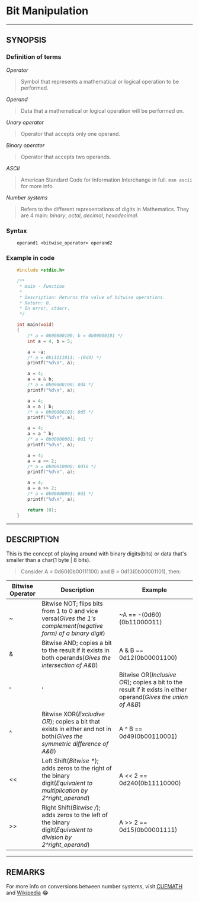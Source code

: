 # Bit Manipulation

-------------------------------------------------------------------------

## SYNOPSIS

### Definition of terms

_Operator_

> Symbol that represents a mathematical or logical operation to be performed.

_Operand_

> Data that a mathematical or logical operation will be performed on.

_Unary operator_

> Operator that accepts only one operand.

_Binary operator_

> Operator that accepts two operands.

_ASCII_

> American Standard Code for Information Interchange in full. `man ascii` for more info.

_Number systems_

> Refers to the different representations of digits in Mathematics. They are 4 main: *binary*, *octal*, *decimal*, *hexadecimal*.

### Syntax

```
	operand1 <bitwise_operator> operand2
```

### Example in code

```c
	#include <stdio.h>

	/**
	 * main - Function
	 *
	 * Description: Returns the value of bitwise operations.
	 * Return: 0.
	 * On error, stderr.
	 */

	int main(void)
	{
		/* a = 0b00000100; b = 0b00000101 */
		int a = 4, b = 5;

		a = ~a;
		/* a = 0b11111011; -(0d4) */
		printf("%d\n", a);

		a = 4;
		a = a & b;
		/* a = 0b00000100; 0d4 */
		printf("%d\n", a);

		a = 4;
		a = a | b;
		/* a = 0b00000101; 0d5 */
		printf("%d\n", a);

		a = 4;
		a = a ^ b;
		/* a = 0b00000001; 0d1 */
		printf("%d\n", a);

		a = 4;
		a = a << 2;
		/* a = 0b00010000; 0d16 */
		printf("%d\n", a);

		a = 4;
		a = a >> 2;
		/* a = 0b00000001; 0d1 */
		printf("%d\n", a);

		return (0);
	}
```

--------------------------------------------------------------------------

## DESCRIPTION

This is the concept of playing around with binary digits(bits) or data that's
smaller than a char(1 byte | 8 bits). 

> Consider A = 0d60(0b00111100) and B = 0d13(0b00001101), then:

| Bitwise Operator | Description | Example |
| -- | -- | -- |
| ~ | Bitwise NOT; flips bits from 1 to 0 and vice versa(*Gives the 1's complement(negative form) of a binary digit*) | ~A == -(0d60)(0b11000011) |
| & | Bitwise AND; copies a bit to the result if it exists in both operands(*Gives the intersection of A&B*) | A & B == 0d12(0b00001100) |
| '|' | Bitwise OR(*Inclusive OR*); copies a bit to the result if it exists in either operand(*Gives the union of A&B*) | A | B == 0d61(0b00111101) |
| ^ | Bitwise XOR(*Excludive OR*); copies a bit that exists in either and not in both(*Gives the symmetric difference of A&B*) | A ^ B == 0d49(0b00110001) |
| << | Left Shift(_Bitwise *_); adds zeros to the right of the binary digit(*Equivalent to multiplication by 2^right_operand*) | A << 2 == 0d240(0b11110000) |
| >> | Right Shift(_Bitwise /_); adds zeros to the left of the binary digit(*Equivalent to division by 2^right_operand*) | A >> 2 == 0d15(0b00001111) |

--------------------------------------------------------------------------

## REMARKS

For more info on conversions between number systems, visit [CUEMATH](https://www.cuemath.com/numbers/number-systems) and [Wikipedia](https://en.wikipedia.org/wiki/Bitwise_operations_in_C) :joy:
